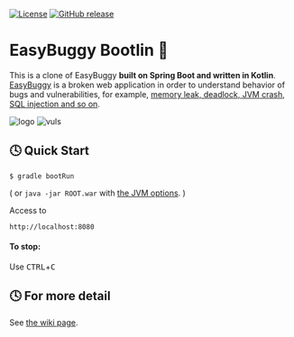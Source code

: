 [![License](https://img.shields.io/badge/License-Apache%202.0-blue.svg)](https://opensource.org/licenses/Apache-2.0)
[![GitHub release](https://img.shields.io/github/release/k-tamura/easybuggy4kt.svg)](https://github.com/k-tamura/easybuggy4kt/releases/latest)

# EasyBuggy Bootlin :bug:

This is a clone of EasyBuggy **built on Spring Boot and written in Kotlin**. [EasyBuggy](https://github.com/k-tamura/easybuggy) is a broken web application in order to understand behavior of bugs and vulnerabilities, for example, [memory leak, deadlock, JVM crash, SQL injection and so on](https://github.com/k-tamura/easybuggy4kt/wiki).

![logo](https://github.com/k-tamura/easybuggy4kt/blob/master/src/main/webapp/images/easybuggy.png)
![vuls](https://github.com/k-tamura/test/blob/master/bugs.png)

:clock4: Quick Start
-

    $ gradle bootRun

( or ``` java -jar ROOT.war ``` with [the JVM options](https://github.com/k-tamura/easybuggy4kt/blob/master/build.gradle#L66). )

Access to

    http://localhost:8080

#### To stop:

  Use <kbd>CTRL</kbd>+<kbd>C</kbd>

:clock4: For more detail
-
   
See [the wiki page](https://github.com/k-tamura/easybuggy4kt/wiki).



